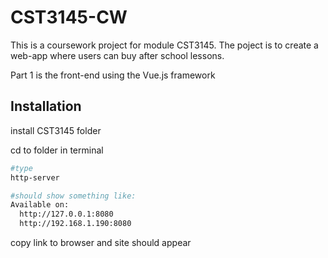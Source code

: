 # CST3145-CW

This is a coursework project for module CST3145. The poject is to create a web-app where users can buy after school lessons.

Part 1 is the front-end using the Vue.js framework

## Installation

install CST3145 folder

cd to folder in terminal

```bash
#type
http-server

#should show something like:
Available on:
  http://127.0.0.1:8080
  http://192.168.1.190:8080
```

copy link to browser and site should appear
